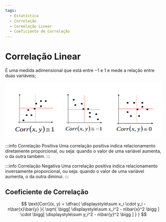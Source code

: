 ```yaml
---
tags:
  - Estatística
  - Correlação
  - Coreelação Linear
  - Coeficiente de Correlação
---
```


# Correlação Linear

É uma medida adimensional que está entre $-1$ e $1$ e mede a relação entre duas variáveis;

![Três representações de gráficos, sem números, posicionados, lado a lado. No primeiro mostra pontos dispostos no sentido de uma reta crescente e abaixo dele apresenta o texto Corr(x, y) ≃ 1. O segundo mostra os pontos dispostos no sentido de uma reta decrescente e abaixo dele apresenta o texto Corr(x, y) ≃ -1. O terceiro apresenta pontos espalhados e o texto abaixo é Corr(x, y) ≃ 0.](./images/correlacao.jpg)

:::info Correlação Positiva
Uma correlação positiva indica relacionamento diretamente proporcional, ou seja: quando o valor de uma variável aumenta, o da outra também.
:::

:::info Correlação Negativa
Uma correlação positiva indica relacionamento inversamente proporcional, ou seja: quando o valor de uma variável aumenta, o da outra diminui.
:::

## Coeficiente de Correlação

$$
\text{Corr}(x, y) = \dfrac{
  \displaystyle\sum x_i \cdot y_i - n\bar{x}\bar{y}
}{
  \sqrt{
    \bigg[
      \displaystyle\sum x_i^2 - n\bar{x}^2 \bigg
    ]
    \cdot
    \bigg[
      \displaystyle\sum y_i^2 - n\bar{y}^2 \bigg
    ]
  }
}
$$
